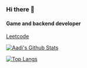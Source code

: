 ### Hi there 👋
#### Game and backend developer
[Leetcode](https://leetcode.com/AadiJo/)

<!--
**AadiJo/AadiJo** is a ✨ _special_ ✨ repository because its `README.md` (this file) appears on your GitHub profile.

Here are some ideas to get you started:

- 🔭 I’m currently working on ...
- 🌱 I’m currently learning ...
- 👯 I’m looking to collaborate on ...
- 🤔 I’m looking for help with ...
- 💬 Ask me about ...
- 📫 How to reach me: ...
- 😄 Pronouns: ...
- ⚡ Fun fact: ...
-->

[![Aadi's Github Stats](https://github-readme-stats.vercel.app/api?username=aadijo&count_private=true&show_icons=true&theme=github_dark&hide_border=true&hide_title=true)](https://github.com/AadiJo)

[![Top Langs](https://github-readme-stats.vercel.app/api/top-langs/?username=aadijo&hide=shaderlab,hlsl&theme=github_dark&layout=compact&hide_border=true)](https://github.com/AadiJo)
